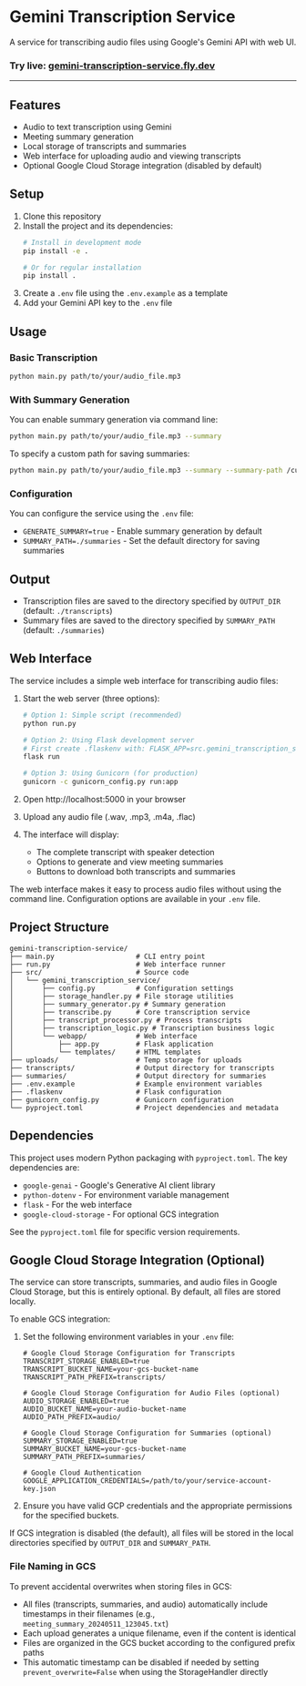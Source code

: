 # Gemini Transcription Service

A service for transcribing audio files using Google's Gemini API with web UI.

### Try live: [gemini-transcription-service.fly.dev](https://gemini-transcription-service.fly.dev)

---

## Features

- Audio to text transcription using Gemini
- Meeting summary generation
- Local storage of transcripts and summaries
- Web interface for uploading audio and viewing transcripts
- Optional Google Cloud Storage integration (disabled by default)

## Setup

1. Clone this repository
2. Install the project and its dependencies:
   ```bash
   # Install in development mode
   pip install -e .

   # Or for regular installation
   pip install .
   ```
3. Create a `.env` file using the `.env.example` as a template
4. Add your Gemini API key to the `.env` file

## Usage

### Basic Transcription

```bash
python main.py path/to/your/audio_file.mp3
```

### With Summary Generation

You can enable summary generation via command line:

```bash
python main.py path/to/your/audio_file.mp3 --summary
```

To specify a custom path for saving summaries:

```bash
python main.py path/to/your/audio_file.mp3 --summary --summary-path /custom/path/for/summaries
```

### Configuration

You can configure the service using the `.env` file:

- `GENERATE_SUMMARY=true` - Enable summary generation by default
- `SUMMARY_PATH=./summaries` - Set the default directory for saving summaries

## Output

- Transcription files are saved to the directory specified by `OUTPUT_DIR` (default: `./transcripts`)
- Summary files are saved to the directory specified by `SUMMARY_PATH` (default: `./summaries`)

## Web Interface

The service includes a simple web interface for transcribing audio files:

1. Start the web server (three options):
   ```bash
   # Option 1: Simple script (recommended)
   python run.py

   # Option 2: Using Flask development server
   # First create .flaskenv with: FLASK_APP=src.gemini_transcription_service.webapp.app
   flask run

   # Option 3: Using Gunicorn (for production)
   gunicorn -c gunicorn_config.py run:app
   ```

2. Open http://localhost:5000 in your browser

3. Upload any audio file (.wav, .mp3, .m4a, .flac)

4. The interface will display:
   - The complete transcript with speaker detection
   - Options to generate and view meeting summaries
   - Buttons to download both transcripts and summaries

The web interface makes it easy to process audio files without using the command line. Configuration options are available in your `.env` file.

## Project Structure

```
gemini-transcription-service/
├── main.py                    # CLI entry point
├── run.py                     # Web interface runner
├── src/                       # Source code
│   └── gemini_transcription_service/
│       ├── config.py          # Configuration settings
│       ├── storage_handler.py # File storage utilities
│       ├── summary_generator.py # Summary generation
│       ├── transcribe.py      # Core transcription service
│       ├── transcript_processor.py # Process transcripts
│       ├── transcription_logic.py # Transcription business logic
│       └── webapp/            # Web interface
│           ├── app.py         # Flask application
│           └── templates/     # HTML templates
├── uploads/                   # Temp storage for uploads
├── transcripts/               # Output directory for transcripts
├── summaries/                 # Output directory for summaries
├── .env.example               # Example environment variables
├── .flaskenv                  # Flask configuration
├── gunicorn_config.py         # Gunicorn configuration
└── pyproject.toml             # Project dependencies and metadata
```

## Dependencies

This project uses modern Python packaging with `pyproject.toml`. The key dependencies are:

- `google-genai` - Google's Generative AI client library
- `python-dotenv` - For environment variable management
- `flask` - For the web interface
- `google-cloud-storage` - For optional GCS integration

See the `pyproject.toml` file for specific version requirements.

## Google Cloud Storage Integration (Optional)

The service can store transcripts, summaries, and audio files in Google Cloud Storage, but this is entirely optional. By default, all files are stored locally.

To enable GCS integration:

1. Set the following environment variables in your `.env` file:
   ```
   # Google Cloud Storage Configuration for Transcripts
   TRANSCRIPT_STORAGE_ENABLED=true
   TRANSCRIPT_BUCKET_NAME=your-gcs-bucket-name
   TRANSCRIPT_PATH_PREFIX=transcripts/

   # Google Cloud Storage Configuration for Audio Files (optional)
   AUDIO_STORAGE_ENABLED=true
   AUDIO_BUCKET_NAME=your-audio-bucket-name
   AUDIO_PATH_PREFIX=audio/

   # Google Cloud Storage Configuration for Summaries (optional)
   SUMMARY_STORAGE_ENABLED=true
   SUMMARY_BUCKET_NAME=your-gcs-bucket-name
   SUMMARY_PATH_PREFIX=summaries/

   # Google Cloud Authentication
   GOOGLE_APPLICATION_CREDENTIALS=/path/to/your/service-account-key.json
   ```

2. Ensure you have valid GCP credentials and the appropriate permissions for the specified buckets.

If GCS integration is disabled (the default), all files will be stored in the local directories specified by `OUTPUT_DIR` and `SUMMARY_PATH`.

### File Naming in GCS

To prevent accidental overwrites when storing files in GCS:

- All files (transcripts, summaries, and audio) automatically include timestamps in their filenames (e.g., `meeting_summary_20240511_123045.txt`)
- Each upload generates a unique filename, even if the content is identical
- Files are organized in the GCS bucket according to the configured prefix paths
- This automatic timestamp can be disabled if needed by setting `prevent_overwrite=False` when using the StorageHandler directly
